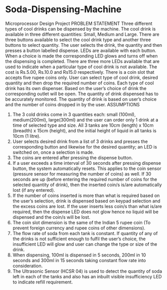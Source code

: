 # Soda-Dispensing-Machine
Microprocessor Design Project 
PROBLEM STATEMENT
Three different types of cool drinks can be dispensed by the machine. The cool drink is available in three different quantities: Small, Medium and Large. There are three buttons available to select the cool drink type and another three buttons to select quantity. The user selects the drink, the quantity and then presses a button labelled dispense. LEDs are available with each button. When a choice is made the corresponding LED glows and turns off when the dispensing is completed. There are three more LEDs available that are used to indicate when a particular type of cool drink is not available. The cost is Rs.5.00, Rs.10.0 and Rs15.0 respectively. There is a coin slot that accepts five rupee coins only. User can select type of cool drink, desired quantity and then drop the required number of coins. Each type of cool drink has its own dispenser. Based on the user’s choice of drink the corresponding outlet will be open. The quantity of drink dispensed has to be accurately monitored. The quantity of drink is based on user’s choice and the number of coins dropped in by the user.
ASSUMPTIONS
1. The 3 cold drinks come in 3 quantities each: small (100ml), medium(200ml), large(300ml) and the user can order only 1 drink at a time of selected type and size. All 3 tanks are 10cm (length) x 10cm (breadth) x 15cm (height), and the initial height of liquid in all tanks is 10cm (1 litre).
2. User selects desired drink from a list of 3 drinks and presses the corresponding button and likewise for the desired quantity; an LED is switched on, once a selection is made.
3. The coins are entered after pressing the dispense button.
4. If a user exceeds a time interval of 30 seconds after pressing dispense button, the system automatically resets. This applies to the coin sensor (pressure sensor for measuring the number of coins) as well. If 30 seconds are up
(before entering the required number of coins for the selected quantity of drink), then the inserted coin/s is/are automatically lost (if any entered).
5. If the number of coins inserted is more than what is required based on the user’s selection, drink is dispensed based on keypad selection and the excess coins are lost. If the user inserts less coin/s than what is/are required, then
the dispense LED does not glow hence no liquid will be dispensed and the coin/s will be lost.
6. The coin slot dimension is the same of the Indian 5 rupee coin (To prevent foreign currency and rupee coins of other dimensions).
7. The flow rate of soda from each tank is constant. If quantity of any of the drinks is not sufficient enough to fulfil the user’s choice, the insufficient LED will glow and user can change the type or size of the drink.
8. When dispensing, 100ml is dispensed in 5 seconds, 200ml in 10 seconds and 300ml in 15 seconds taking constant flow rate into consideration.
9. The Ultrasonic Sensor (HCSR 04) is used to detect the quantity of soda left in each of the tanks and also has an inbuilt visible insufficiency LED to indicate refill requirement.
